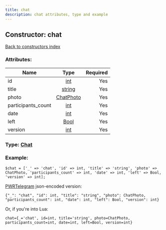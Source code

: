 ```yaml
---
title: chat
description: chat attributes, type and example
---
```

## Constructor: chat  
[Back to constructors index](index.md)



### Attributes:

| Name     |    Type       | Required |
|----------|:-------------:|---------:|
|id|[int](../types/int.md) | Yes|
|title|[string](../types/string.md) | Yes|
|photo|[ChatPhoto](../types/ChatPhoto.md) | Yes|
|participants\_count|[int](../types/int.md) | Yes|
|date|[int](../types/int.md) | Yes|
|left|[Bool](../types/Bool.md) | Yes|
|version|[int](../types/int.md) | Yes|



### Type: [Chat](../types/Chat.md)


### Example:

```
$chat = ['_' => 'chat', 'id' => int, 'title' => 'string', 'photo' => ChatPhoto, 'participants_count' => int, 'date' => int, 'left' => Bool, 'version' => int];
```  

[PWRTelegram](https://pwrtelegram.xyz) json-encoded version:

```
{"_": "chat", "id": int, "title": "string", "photo": ChatPhoto, "participants_count": int, "date": int, "left": Bool, "version": int}
```


Or, if you're into Lua:  


```
chat={_='chat', id=int, title='string', photo=ChatPhoto, participants_count=int, date=int, left=Bool, version=int}

```


